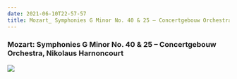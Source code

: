 ```yaml
---
date: 2021-06-10T22-57-57
title: Mozart_ Symphonies G Minor No. 40 & 25 – Concertgebouw Orchestra, Nikolaus Harnoncourt
---
```

### Mozart: Symphonies G Minor No. 40 & 25 – Concertgebouw Orchestra, Nikolaus Harnoncourt
[1]: https://www.discogs.com/release/4576094

[![](https://img.discogs.com/fW_oGCSWzuahDWndnE5DRSvIBhI=/fit-in/600x600/filters:strip_icc():format(jpeg):mode_rgb():quality(90)/discogs-images/R-4576094-1559464331-6224.jpeg.jpg)][1]
